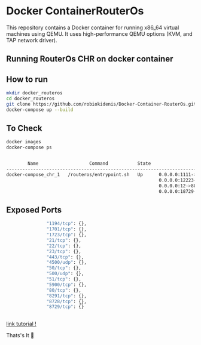 # Docker ContainerRouterOs
This repository contains a Docker container for running x86_64 virtual machines using QEMU. It uses high-performance QEMU options (KVM, and TAP network driver).


## Running RouterOs CHR on docker container

## How to run
```bash
mkdir docker_routeros
cd docker_routeros
git clone https://github.com/robiokidenis/Docker-Container-RouterOs.git
docker-compose up --build
```

## To Check 
```bash
docker images
docker-compose ps


        Name                   Command           State                                                            Ports
---------------------------------------------------------------------------------------------------------------------------------------------------------------------------------
docker-compose_chr_1   /routeros/entrypoint.sh   Up      0.0.0.0:1111->1194/tcp,:::1111->1194/tcp, 1701/tcp, 1723/tcp, 21/tcp, 0.0.0.0:2222->22/tcp,:::2222->22/tcp,
                                                         0.0.0.0:12223->23/tcp,:::12223->23/tcp, 443/tcp, 4500/udp, 50/tcp, 500/udp, 51/tcp, 5900/tcp,
                                                         0.0.0.0:12->80/tcp,:::1610->80/tcp, 0.0.0.0:1212->8291/tcp,:::1212->8291/tcp, 0.0.0.0:18728->8728/tcp,:::18728->8728/tcp,
                                                         0.0.0.0:18729->8729/tcp,:::18729->8729/tcp


```

## Exposed Ports

 ```bash {
                "1194/tcp": {},
                "1701/tcp": {},
                "1723/tcp": {},
                "21/tcp": {},
                "22/tcp": {},
                "23/tcp": {},
                "443/tcp": {},
                "4500/udp": {},
                "50/tcp": {},
                "500/udp": {},
                "51/tcp": {},
                "5900/tcp": {},
                "80/tcp": {},
                "8291/tcp": {},
                "8728/tcp": {},
                "8729/tcp": {}
           
```

 [link tutorial !](https://robiokidenis.medium.com) 

Thats's It :star_struck:
